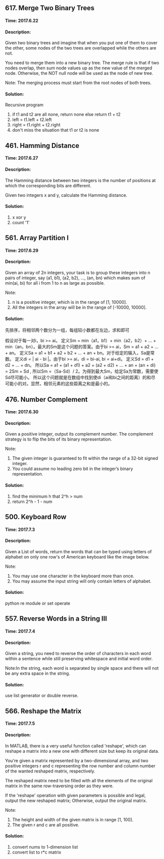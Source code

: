 ## 617. Merge Two Binary Trees
#### Time: 2017.6.22
#### Description:
Given two binary trees and imagine that when you put one of them to cover the other, some nodes of the two trees are overlapped while the others are not.

You need to merge them into a new binary tree. The merge rule is that if two nodes overlap, then sum node values up as the new value of the merged node. Otherwise, the NOT null node will be used as the node of new tree.

Note: The merging process must start from the root nodes of both trees.
#### Solution:
Recursive program
1. if t1 and t2 are all none, return none else return t1 + t2
2. left = t1.left + t2.left
3. right = t1.right + t2.right
4. don't miss the situation that t1 or t2 is none

## 461. Hamming Distance
#### Time: 2017.6.27
#### Description:
The Hamming distance between two integers is the number of positions at which the corresponding bits are different.

Given two integers x and y, calculate the Hamming distance.
#### Solution:
1. x xor y
2. count '1'

## 561. Array Partition I
#### Time: 2017.6.29
#### Description:
Given an array of 2n integers, your task is to group these integers into n pairs of integer, say (a1, b1), (a2, b2), ..., (an, bn) which makes sum of min(ai, bi) for all i from 1 to n as large as possible.

Note:
1. n is a positive integer, which is in the range of [1, 10000].
2. All the integers in the array will be in the range of [-10000, 10000].
#### Solution:
先排序，将相邻两个数分为一组，每组较小数都在左边，求和即可

假设对于每一对i，bi >= ai。 定义Sm = min（a1，b1）+ min（a2，b2）+ … + min（an，bn）。最大的Sm是这个问题的答案。由于bi >= ai，Sm = a1 + a2 + … + an。 定义Sa = a1 + b1 + a2 + b2 + … + an + bn。对于给定的输入，Sa是常数。 定义di = | ai - bi |。由于bi >= ai，di = bi-ai, bi = ai+di。 定义Sd = d1 + d2 + … + dn。 所以Sa = a1 + (a1 + d1) + a2 + (a2 + d2) + … + an + (an + di) = 2Sm + Sd , 所以Sm =（Sa-Sd）/ 2。为得到最大Sm，给定Sa为常数，需要使Sd尽可能小。 所以这个问题就是在数组中找到使di（ai和bi之间的距离）的和尽可能小的对。显然，相邻元素的这些距离之和是最小的。

## 476. Number Complement
#### Time: 2017.6.30
#### Description:
Given a positive integer, output its complement number. The complement strategy is to flip the bits of its binary representation.

Note:
1. The given integer is guaranteed to fit within the range of a 32-bit signed integer.
2. You could assume no leading zero bit in the integer’s binary representation.
#### Solution:
1. find the minimum h that 2^h > num
2. return 2^h - 1 - num

## 500. Keyboard Row
#### Time: 2017.7.3
#### Description:
Given a List of words, return the words that can be typed using letters of alphabet on only one row's of American keyboard like the image below.

Note:
1. You may use one character in the keyboard more than once.
2. You may assume the input string will only contain letters of alphabet.
#### Solution:
python re module or set operate

## 557. Reverse Words in a String III
#### Time: 2017.7.4
#### Description:
Given a string, you need to reverse the order of characters in each word within a sentence while still preserving whitespace and initial word order.

Note:In the string, each word is separated by single space and there will not be any extra space in the string.
#### Solution:
use list generator or double reverse.

## 566. Reshape the Matrix
#### Time: 2017.7.5
#### Description:
In MATLAB, there is a very useful function called 'reshape', which can reshape a matrix into a new one with different size but keep its original data.

You're given a matrix represented by a two-dimensional array, and two positive integers r and c representing the row number and column number of the wanted reshaped matrix, respectively.

The reshaped matrix need to be filled with all the elements of the original matrix in the same row-traversing order as they were.

If the 'reshape' operation with given parameters is possible and legal, output the new reshaped matrix; Otherwise, output the original matrix.

Note:
1. The height and width of the given matrix is in range [1, 100].
2. The given r and c are all positive.
#### Solution:
1. convert nums to 1-dimension list
2. convert list to r*c matrix
